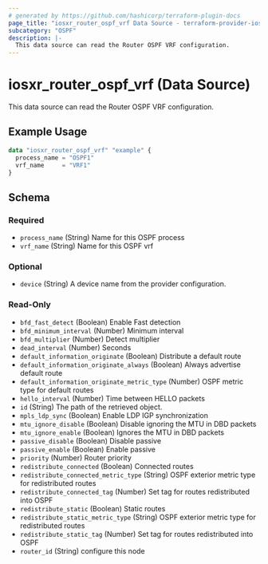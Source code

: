 ```yaml
---
# generated by https://github.com/hashicorp/terraform-plugin-docs
page_title: "iosxr_router_ospf_vrf Data Source - terraform-provider-iosxr"
subcategory: "OSPF"
description: |-
  This data source can read the Router OSPF VRF configuration.
---
```


# iosxr_router_ospf_vrf (Data Source)

This data source can read the Router OSPF VRF configuration.

## Example Usage

```terraform
data "iosxr_router_ospf_vrf" "example" {
  process_name = "OSPF1"
  vrf_name     = "VRF1"
}
```

<!-- schema generated by tfplugindocs -->
## Schema

### Required

- `process_name` (String) Name for this OSPF process
- `vrf_name` (String) Name for this OSPF vrf

### Optional

- `device` (String) A device name from the provider configuration.

### Read-Only

- `bfd_fast_detect` (Boolean) Enable Fast detection
- `bfd_minimum_interval` (Number) Minimum interval
- `bfd_multiplier` (Number) Detect multiplier
- `dead_interval` (Number) Seconds
- `default_information_originate` (Boolean) Distribute a default route
- `default_information_originate_always` (Boolean) Always advertise default route
- `default_information_originate_metric_type` (Number) OSPF metric type for default routes
- `hello_interval` (Number) Time between HELLO packets
- `id` (String) The path of the retrieved object.
- `mpls_ldp_sync` (Boolean) Enable LDP IGP synchronization
- `mtu_ignore_disable` (Boolean) Disable ignoring the MTU in DBD packets
- `mtu_ignore_enable` (Boolean) Ignores the MTU in DBD packets
- `passive_disable` (Boolean) Disable passive
- `passive_enable` (Boolean) Enable passive
- `priority` (Number) Router priority
- `redistribute_connected` (Boolean) Connected routes
- `redistribute_connected_metric_type` (String) OSPF exterior metric type for redistributed routes
- `redistribute_connected_tag` (Number) Set tag for routes redistributed into OSPF
- `redistribute_static` (Boolean) Static routes
- `redistribute_static_metric_type` (String) OSPF exterior metric type for redistributed routes
- `redistribute_static_tag` (Number) Set tag for routes redistributed into OSPF
- `router_id` (String) configure this node



